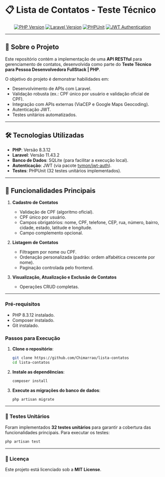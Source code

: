 # 📋 Lista de Contatos - Teste Técnico

<p align="center">
  <a href="https://www.php.net/" target="_blank"><img src="https://img.shields.io/badge/PHP-8.3.12-blue.svg" alt="PHP Version"></a>
  <a href="https://laravel.com/" target="_blank"><img src="https://img.shields.io/badge/Laravel-11.43.2-red.svg" alt="Laravel Version"></a>
  <a href="https://phpunit.de/" target="_blank"><img src="https://img.shields.io/badge/PHPUnit-^10-green.svg" alt="PHPUnit"></a>
  <a href="https://jwt-auth.readthedocs.io/en/develop/" target="_blank"><img src="https://img.shields.io/badge/JWT-Auth-yellow.svg" alt="JWT Authentication"></a>
</p>

---

## 📌 Sobre o Projeto

Este repositório contém a implementação de uma **API RESTful** para gerenciamento de contatos, desenvolvida como parte do **Teste Técnico para Pessoa Desenvolvedora FullStack | PHP**.

O objetivo do projeto é demonstrar habilidades em:

- Desenvolvimento de APIs com Laravel.
- Validação robusta (ex.: CPF único por usuário e validação oficial de CPF).
- Integração com APIs externas (ViaCEP e Google Maps Geocoding).
- Autenticação JWT.
- Testes unitários automatizados.

---

## 🛠️ Tecnologias Utilizadas

- **PHP**: Versão 8.3.12
- **Laravel**: Versão 11.43.2
- **Banco de Dados**: SQLite (para facilitar a execução local).
- **Autenticação**: JWT (via pacote [tymon/jwt-auth](https://jwt-auth.readthedocs.io/en/develop/)).
- **Testes**: PHPUnit (32 testes unitários implementados).

---

## 🚀 Funcionalidades Principais

1. **Cadastro de Contatos**

   - Validação de CPF (algoritmo oficial).
   - CPF único por usuário.
   - Campos obrigatórios: nome, CPF, telefone, CEP, rua, número, bairro, cidade, estado, latitude e longitude.
   - Campo complemento opcional.
2. **Listagem de Contatos**

   - Filtragem por nome ou CPF.
   - Ordenação personalizada (padrão: ordem alfabética crescente por nome).
   - Paginação controlada pelo frontend.
3. **Visualização, Atualização e Exclusão de Contatos**

   - Operações CRUD completas.

---

### Pré-requisitos

- PHP 8.3.12 instalado.
- Composer instalado.
- Git instalado.

### Passos para Execução

1. **Clone o repositório**:
   ```bash
   git clone https://github.com/Chimarrao/lista-contatos
   cd lista-contatos
   ```
2. **Instale as dependências**:
   ```bash
   composer install
   ```
3. **Execute as migrações do banco de dados**:
   ```bash
   php artisan migrate
   ```

---

### 🔧 Testes Unitários

Foram implementados **32 testes unitários** para garantir a cobertura das funcionalidades principais. Para executar os testes:

```bash
php artisan test
```

---

### 📝 Licença

Este projeto está licenciado sob a **MIT License**.
